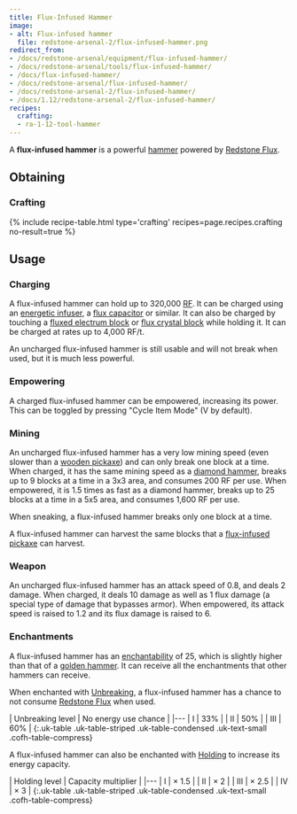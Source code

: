 ```yaml
---
title: Flux-Infused Hammer
image:
- alt: Flux-infused hammer
  file: redstone-arsenal-2/flux-infused-hammer.png
redirect_from:
- /docs/redstone-arsenal/equipment/flux-infused-hammer/
- /docs/redstone-arsenal/tools/flux-infused-hammer/
- /docs/flux-infused-hammer/
- /docs/redstone-arsenal/flux-infused-hammer/
- /docs/redstone-arsenal-2/flux-infused-hammer/
- /docs/1.12/redstone-arsenal-2/flux-infused-hammer/
recipes:
  crafting:
  - ra-1-12-tool-hammer
---
```


A **flux-infused hammer** is a powerful [hammer](../../thermal-foundation/hammers/) powered by
[Redstone Flux](/docs/redstone-flux/).


Obtaining
---------

### Crafting
{% include recipe-table.html type='crafting' recipes=page.recipes.crafting no-result=true %}


Usage
-----

### Charging
A flux-infused hammer can hold up to 320,000 [RF](/docs/redstone-flux/). It can
be charged using an [energetic infuser](../../thermal-expansion/energetic-infuser/), a [flux
capacitor](../../thermal-expansion/flux-capacitor/) or similar. It can also be charged by touching
a [fluxed electrum block](../fluxed-electrum-block/) or [flux crystal
block](../flux-crystal-block) while holding it. It can be charged at rates up
to 4,000 RF/t.

An uncharged flux-infused hammer is still usable and will not break when used,
but it is much less powerful.

### Empowering
A charged flux-infused hammer can be empowered, increasing its power. This can
be toggled by pressing "Cycle Item Mode" (V by default).

### Mining
An uncharged flux-infused hammer has a very low mining speed (even slower than a
[wooden pickaxe](https://minecraft.gamepedia.com/Wooden_Pickaxe)) and can only
break one block at a time. When charged, it has the same mining speed as a
[diamond hammer](../../thermal-foundation/hammers/), breaks up to 9 blocks at a time in a 3x3
area, and consumes 200 RF per use. When empowered, it is 1.5 times as fast as a
diamond hammer, breaks up to 25 blocks at a time in a 5x5 area, and consumes
1,600 RF per use.

When sneaking, a flux-infused hammer breaks only one block at a time.

A flux-infused hammer can harvest the same blocks that a [flux-infused
pickaxe](../flux-infused-pickaxe/) can harvest.

### Weapon
An uncharged flux-infused hammer has an attack speed of 0.8, and deals 2 damage.
When charged, it deals 10 damage as well as 1 flux damage (a special type of
damage that bypasses armor). When empowered, its attack speed is raised to 1.2
and its flux damage is raised to 6.

### Enchantments
A flux-infused hammer has an
[enchantability](https://minecraft.gamepedia.com/Enchantability) of 25, which is
slightly higher than that of a [golden hammer](../../thermal-foundation/hammers/). It can
receive all the enchantments that other hammers can receive.

When enchanted with [Unbreaking](https://minecraft.gamepedia.com/Unbreaking), a
flux-infused hammer has a chance to not consume [Redstone
Flux](/docs/redstone-flux/) when used.

| Unbreaking level | No energy use chance |
|---
| I | 33% |
| II | 50% |
| III | 60% |
{:.uk-table .uk-table-striped .uk-table-condensed .uk-text-small .cofh-table-compress}

A flux-infused hammer can also be enchanted with [Holding](../../cofh-core/holding/) to
increase its energy capacity.

| Holding level | Capacity multiplier |
|---
| I | × 1.5 |
| II | × 2 |
| III | × 2.5 |
| IV | × 3 |
{:.uk-table .uk-table-striped .uk-table-condensed .uk-text-small .cofh-table-compress}
